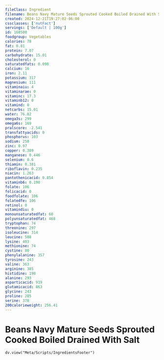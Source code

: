 ```yaml
---
fileClass: Ingredient
filename: Beans Navy Mature Seeds Sprouted Cooked Boiled Drained With Salt
created: 2024-12-21T19:27:02-06:00
cssclasses: ['nutFact']
servings: ['Default | 100g']
id: 168500
foodgroup: Vegetables
calories: 78
fat: 0.81
protein: 7.07
carbohydrate: 15.01
cholesterol: 0
saturatedfats: 0.098
calcium: 16
iron: 2.11
potassium: 317
magnesium: 111
vitaminaiu: 4
vitaminarae: 0
vitaminc: 17.3
vitaminb12: 0
vitamind: 0
netcarbs: 15.01
water: 76.02
omega3s: 299
omega6s: 169
pralscore: -2.541
transfattyacids: 0
phosphorus: 103
sodium: 250
zinc: 0.97
copper: 0.389
manganese: 0.446
selenium: 0.6
thiamin: 0.381
riboflavin: 0.235
niacin: 1.263
pantothenicacid: 0.854
vitaminb6: 0.198
folate: 106
folicacid: 0
foodfolate: 106
folatedfe: 106
retinol: 0
vitamindiu: 0
monounsaturatedfat: 60
polyunsaturatedfat: 468
tryptophan: 74
threonine: 297
isoleucine: 314
leucine: 508
lysine: 403
methionine: 74
cystine: 80
phenylalanine: 357
tyrosine: 243
valine: 363
arginine: 385
histidine: 198
alanine: 293
asparticacid: 919
glutamicacid: 863
glycine: 243
proline: 285
serine: 378
200calorieweight: 256.41
---
```


# Beans Navy Mature Seeds Sprouted Cooked Boiled Drained With Salt

```dataviewjs
dv.view("Meta/Scripts/IngredientsFooter")
```